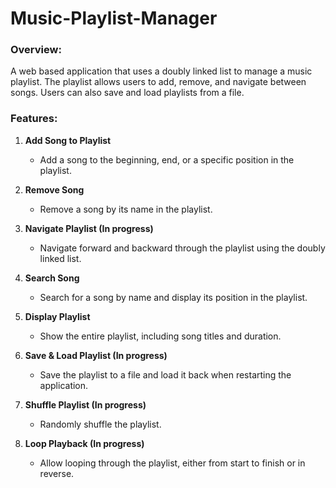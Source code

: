# Music-Playlist-Manager
### Overview:

A web based application that uses a doubly linked list to manage a music playlist. The playlist allows users to add, remove, and navigate between songs. Users can also save and load playlists from a file.

### Features:

1. **Add Song to Playlist**
    
    - Add a song to the beginning, end, or a specific position in the playlist.
2. **Remove Song**
    
    - Remove a song by its name in the playlist.
3. **Navigate Playlist (In progress)**
    
    - Navigate forward and backward through the playlist using the doubly linked list.
4. **Search Song**
    
    - Search for a song by name and display its position in the playlist.
5. **Display Playlist**
    
    - Show the entire playlist, including song titles and duration.
6. **Save & Load Playlist (In progress)**
    
    - Save the playlist to a file and load it back when restarting the application.
7. **Shuffle Playlist (In progress)**
    
    - Randomly shuffle the playlist.
8. **Loop Playback (In progress)**
    
    - Allow looping through the playlist, either from start to finish or in reverse.
